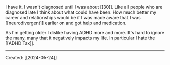 I have it. I wasn't diagnosed until I was about [[30]]. Like all people who are diagnosed late I think about what could have been. How much better my career and relationships would be if I was made aware that I was [[neurodivergent]] earlier on and got help and medication.

As I'm getting older I dislike having ADHD more and more. It's hard to ignore the many, many that it negatively impacts my life. In particular I hate the [[ADHD Tax]].

***

Created: [[2024-05-24]]  